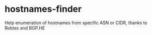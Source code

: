 # hostnames-finder
Help enumeration of hostnames from specific ASN or CIDR, thanks to Robtex and BGP.HE
